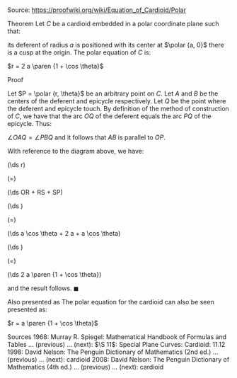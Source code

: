 # 

Source: https://proofwiki.org/wiki/Equation_of_Cardioid/Polar



Theorem
Let $C$ be a cardioid embedded in a polar coordinate plane such that:

its deferent of radius $a$ is positioned with its center at $\polar {a, 0}$
there is a cusp at the origin.
The polar equation of $C$ is:

$r = 2 a \paren {1 + \cos \theta}$


Proof


Let $P = \polar {r, \theta}$ be an arbitrary point on $C$.
Let $A$ and $B$ be the centers of the deferent and epicycle respectively.
Let $Q$ be the point where the deferent and epicycle touch.
By definition of the method of construction of $C$, we have that the arc $OQ$ of the deferent equals the arc $PQ$ of the epicycle.
Thus:

$\angle OAQ = \angle PBQ$
and it follows that $AB$ is parallel to $OP$.

With reference to the diagram above, we have:














\(\ds r\)

\(=\)







\(\ds OR + RS + SP\)




















\(\ds \)

\(=\)







\(\ds a \cos \theta + 2 a + a \cos \theta\)




















\(\ds \)

\(=\)







\(\ds 2 a \paren {1 + \cos \theta}\)









and the result follows.
$\blacksquare$


Also presented as
The polar equation for the cardioid can also be seen presented as:

$r = a \paren {1 + \cos \theta}$


Sources
1968: Murray R. Spiegel: Mathematical Handbook of Formulas and Tables ... (previous) ... (next): $\S 11$: Special Plane Curves: Cardioid: $11.12$
1998: David Nelson: The Penguin Dictionary of Mathematics (2nd ed.) ... (previous) ... (next): cardioid
2008: David Nelson: The Penguin Dictionary of Mathematics (4th ed.) ... (previous) ... (next): cardioid




